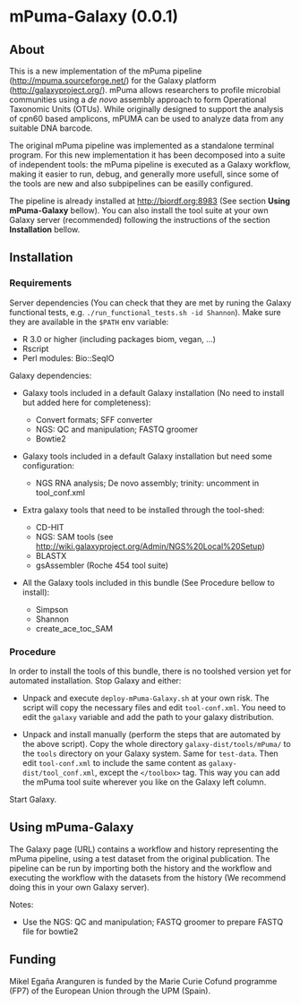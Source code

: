 mPuma-Galaxy (0.0.1)
====================

About
-----

This is a new implementation of the mPuma pipeline (http://mpuma.sourceforge.net/) for the Galaxy platform (http://galaxyproject.org/). mPuma allows researchers to profile microbial communities using a *de novo* assembly approach to form Operational Taxonomic Units (OTUs). While originally designed to support the analysis of cpn60 based amplicons, mPUMA can be used to analyze data from any suitable DNA barcode.

The original mPuma pipeline was implemented as a standalone terminal program. For this new implementation it has been decomposed into a suite of independent tools: the mPuma pipeline is executed as a Galaxy workflow, making it easier to run, debug, and generally more usefull, since some of the tools are new and also subpipelines can be easilly configured.

The pipeline is already installed at http://biordf.org:8983 (See section **Using mPuma-Galaxy** bellow). You can also install the tool suite at your own Galaxy server (recommended) following the instructions of the section **Installation** bellow.

Installation
------------

### Requirements

Server dependencies (You can check that they are met by runing the Galaxy functional tests, e.g. `./run_functional_tests.sh -id Shannon`). Make sure they are available in the `$PATH` env variable:

* R 3.0 or higher (including packages biom, vegan, ...)
* Rscript
* Perl modules: Bio::SeqIO

Galaxy dependencies:

* Galaxy tools included in a default Galaxy installation (No need to install but added here for completeness):
  * Convert formats; SFF converter
  * NGS: QC and manipulation; FASTQ groomer
  * Bowtie2
  
* Galaxy tools included in a default Galaxy installation but need some configuration:
  * NGS RNA analysis; De novo assembly; trinity: uncomment in tool_conf.xml

* Extra galaxy tools that need to be installed through the tool-shed:
  * CD-HIT
  * NGS: SAM tools (see http://wiki.galaxyproject.org/Admin/NGS%20Local%20Setup)
  * BLASTX
  * gsAssembler (Roche 454 tool suite)
  
* All the Galaxy tools included in this bundle (See Procedure bellow to install): 
  * Simpson
  * Shannon
  * create_ace_toc_SAM 
  
### Procedure

In order to install the tools of this bundle, there is no toolshed version yet for automated installation. Stop Galaxy and either:

* Unpack and execute `deploy-mPuma-Galaxy.sh` at your own risk. The script will copy the necessary files and edit `tool-conf.xml`. You need to edit the `galaxy` variable and add the path to your galaxy distribution.

* Unpack and install manually (perform the steps that are automated by the above script). Copy the whole directory `galaxy-dist/tools/mPuma/` to the `tools` directory on your Galaxy system. Same for `test-data`. Then edit `tool-conf.xml` to include the same content as `galaxy-dist/tool_conf.xml`, except the `</toolbox>` tag. This way you can add the mPuma tool suite wherever you like on the Galaxy left column. 

Start Galaxy.

Using mPuma-Galaxy
------------------

The Galaxy page (URL) contains a workflow and history representing the mPuma pipeline, using a test dataset from the original publication. The pipeline can be run by importing both the history and the workflow and executing the workflow with the datasets from the history (We recommend doing this in your own Galaxy server). 

Notes:

* Use the NGS: QC and manipulation; FASTQ groomer to prepare FASTQ file for bowtie2

Funding
-------

Mikel Egaña Aranguren is funded by the Marie Curie Cofund programme (FP7) of the European Union through the UPM (Spain).